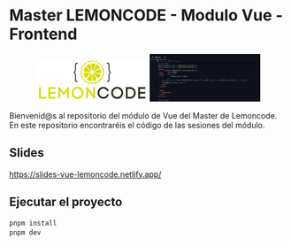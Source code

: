 # Master LEMONCODE - Modulo Vue - Frontend

<div align="center">
  <img src="./public/lemoncode.png#gh-light-mode-only" width="200px" />
  <img src="./public/vscode.png#gh-dark-mode-only" width="200px" />
</div>

Bienvenid@s al repositorio del módulo de Vue del Master de Lemoncode.
En este repositorio encontraréis el código de las sesiones del módulo.

## Slides

https://slides-vue-lemoncode.netlify.app/

## Ejecutar el proyecto

```bash
pnpm install
pnpm dev
```
